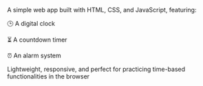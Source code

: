 A simple web app built with HTML, CSS, and JavaScript, featuring:

🕒 A digital clock

⏳ A countdown timer

⏰ An alarm system

Lightweight, responsive, and perfect for practicing time-based functionalities in the browser
